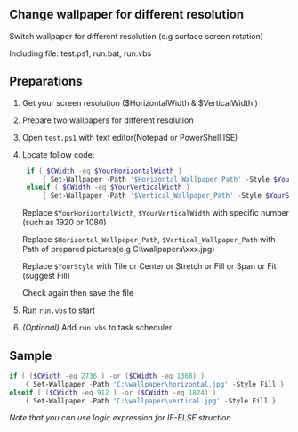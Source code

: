 Change wallpaper for different resolution
---
Switch wallpaper for different resolution (e.g surface screen rotation)

Including file: test.ps1, run.bat, run.vbs

Preparations
---
1.  Get your screen resolution ($HorizontalWidth & $VerticalWidth )
2.  Prepare two wallpapers for different resolution
3.  Open ```test.ps1``` with text editor(Notepad or PowerShell ISE)
4.  Locate follow code:
    ```PowerShell
     if ( $CWidth -eq $YourHorizontalWidth ) 
         { Set-Wallpaper -Path '$Horizontal_Wallpaper_Path' -Style $YourStyle } 
     elseif ( $CWidth -eq $YourVerticalWidth ) 
         { Set-Wallpaper -Path '$Vertical_Wallpaper_Path' -Style $YourStyle }
    ```
    Replace ```$YourHorizontalWidth```, ```$YourVerticalWidth``` with specific number (such as 1920 or 1080)
    
    Replace ```$Horizontal_Wallpaper_Path```, ```$Vertical_Wallpaper_Path``` with Path of prepared pictures(e.g C:\wallpapers\xxx.jpg)
    
    Replace ```$YourStyle``` with Tile or Center or Stretch or Fill or Span or Fit (suggest Fill)
    
    Check again then save the file
5.  Run ```run.vbs``` to start
6.  *(Optional)* Add ```run.vbs``` to task scheduler

Sample
---
```Powershell
if ( ($CWidth -eq 2736 ) -or ($CWidth -eq 1368) ) 
    { Set-Wallpaper -Path 'C:\wallpaper\horizontal.jpg' -Style Fill } 
elseif ( ($CWidth -eq 912 ) -or ($CWidth -eq 1824) ) 
    { Set-Wallpaper -Path 'C:\wallpaper\vertical.jpg' -Style Fill }
```
*Note that you can use logic expression for IF-ELSE struction*
